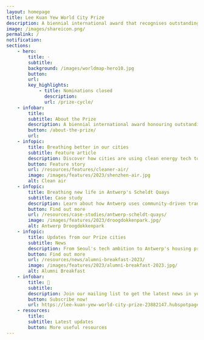 ```yaml
---
layout: homepage
title: Lee Kuan Yew World City Prize
description: A biennial international award that recognises outstanding cities in tackling urban challenges to bring about a holistic & sustained urban transformation
image: /images/shareicon.png/
permalink: /
notification: 
sections:
    - hero:
        title: ·
        subtitle: 
        background: /images/worldmap-hero10.jpg
        button: 
        url: 
        key_highlights:
            - title: Nominations closed
              description: 
              url: /prize-cycle/
    - infobar:    
        title: 
        subtitle: About the Prize
        description: A biennial international award honouring outstanding cities in creating liveable, vibrant & sustainable urban communities.
        button: /about-the-prize/
        url: 
    - infopic:    
        title: Breathing better in our cities
        subtitle: Feature article
        description: Discover how cities are using clean energy tech to lower emissions and improve air quality.
        button: Feature story
        url: /resources/features/cleaner-air/
        image: /images/features/2023/shenzhen-air.jpg
        alt: Clean air
    - infopic:    
        title: Breathing new life in Antwerp's Scheldt Quays
        subtitle: Case study
        description: Learn about how Antwerp uses community-driven transformation to turn an industrial wasteland to a vibrant waterfront.
        button: Find out more
        url: /resources/case-studies/antwerp-scheldt-quays/
        image: /images/features/2023/droogdokkenpark.jpg/
        alt: Antwerp Droogdokkenpark
    - infopic:    
        title: Updates from our Prize cities
        subtitle: News
        description: From Seoul's tech ambition to Antwerp's housing priorities, discover the insights that are driving changes in the Prize cities. 
        button: Find out more
        url: /resources/news/alumni-breakfast-2023/
        image: /images/features/2023/alumni-breakfast-2023.jpg/
        alt: Alumni Breakfast
    - infobar:    
        title: 📩
        subtitle: 
        description: Join our mailing list to get the latest news in your inbox!
        button: Subscribe now!  
        url: https://lee-kuan-yew-world-city-prize-23882147.hubspotpagebuilder.com/subscribe
    - resources:
        title: 
        subtitle: Latest updates
        button: More useful resources
---
```

